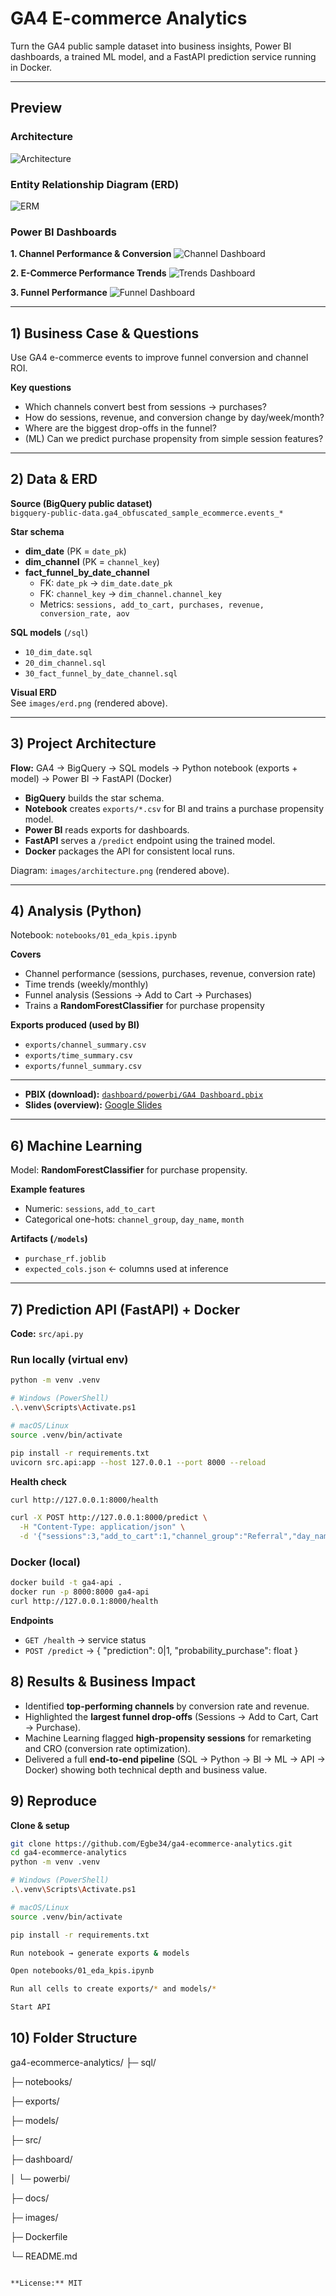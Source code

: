 # GA4 E-commerce Analytics  

Turn the GA4 public sample dataset into business insights, Power BI dashboards, a trained ML model, and a FastAPI prediction service running in Docker.

---

## Preview

### Architecture
![Architecture](images/architecture.png)

### Entity Relationship Diagram (ERD)
![ERM](images/erm.png)


### Power BI Dashboards
**1. Channel Performance & Conversion**
![Channel Dashboard](images/dashboard_channel.png)


**2. E-Commerce Performance Trends**
![Trends Dashboard](images/dashboard_trends.png)


**3. Funnel Performance**
![Funnel Dashboard](images/dashboard_funnel.png)

---

## 1) Business Case & Questions

Use GA4 e-commerce events to improve funnel conversion and channel ROI.

**Key questions**
- Which channels convert best from sessions → purchases?
- How do sessions, revenue, and conversion change by day/week/month?
- Where are the biggest drop-offs in the funnel?
- (ML) Can we predict purchase propensity from simple session features?

---

## 2) Data & ERD

**Source (BigQuery public dataset)**  
`bigquery-public-data.ga4_obfuscated_sample_ecommerce.events_*`

**Star schema**
- **dim_date** (PK = `date_pk`)
- **dim_channel** (PK = `channel_key`)
- **fact_funnel_by_date_channel**
  - FK: `date_pk` → `dim_date.date_pk`
  - FK: `channel_key` → `dim_channel.channel_key`
  - Metrics: `sessions, add_to_cart, purchases, revenue, conversion_rate, aov`

**SQL models** (`/sql`)
- `10_dim_date.sql`
- `20_dim_channel.sql`
- `30_fact_funnel_by_date_channel.sql`

**Visual ERD**  
See `images/erd.png` (rendered above).

---

## 3) Project Architecture

**Flow:** GA4 → BigQuery → SQL models → Python notebook (exports + model) → Power BI → FastAPI (Docker)

- **BigQuery** builds the star schema.
- **Notebook** creates `exports/*.csv` for BI and trains a purchase propensity model.
- **Power BI** reads exports for dashboards.
- **FastAPI** serves a `/predict` endpoint using the trained model.
- **Docker** packages the API for consistent local runs.

Diagram: `images/architecture.png` (rendered above).

---

## 4) Analysis (Python)

Notebook: `notebooks/01_eda_kpis.ipynb`

**Covers**
- Channel performance (sessions, purchases, revenue, conversion rate)
- Time trends (weekly/monthly)
- Funnel analysis (Sessions → Add to Cart → Purchases)
- Trains a **RandomForestClassifier** for purchase propensity

**Exports produced (used by BI)**
- `exports/channel_summary.csv`
- `exports/time_summary.csv`
- `exports/funnel_summary.csv`

---


- **PBIX (download):** [`dashboard/powerbi/GA4 Dashboard.pbix`](dashboard/powerbi/GA4%20Dashboard.pbix)
- **Slides (overview):** [Google Slides](https://docs.google.com/presentation/d/1xsjKvD4WlJ30uXDnL1hznrVu6tIGEO-z/edit?usp=sharing)



---

## 6) Machine Learning

Model: **RandomForestClassifier** for purchase propensity.

**Example features**
- Numeric: `sessions`, `add_to_cart`
- Categorical one-hots: `channel_group`, `day_name`, `month`

**Artifacts (`/models`)**
- `purchase_rf.joblib`
- `expected_cols.json`  ← columns used at inference

---

## 7) Prediction API (FastAPI) + Docker

**Code:** `src/api.py`

### Run locally (virtual env)
```bash
python -m venv .venv

# Windows (PowerShell)
.\.venv\Scripts\Activate.ps1

# macOS/Linux
source .venv/bin/activate

pip install -r requirements.txt
uvicorn src.api:app --host 127.0.0.1 --port 8000 --reload
```

**Health check**
```bash
curl http://127.0.0.1:8000/health

curl -X POST http://127.0.0.1:8000/predict \
  -H "Content-Type: application/json" \
  -d '{"sessions":3,"add_to_cart":1,"channel_group":"Referral","day_name":"Saturday","month":12}'
```

### Docker (local)

```bash
docker build -t ga4-api .
docker run -p 8000:8000 ga4-api
curl http://127.0.0.1:8000/health
```

**Endpoints**
- `GET /health` → service status  
- `POST /predict` → { "prediction": 0|1, "probability_purchase": float }
  
## 8) Results & Business Impact

- Identified **top-performing channels** by conversion rate and revenue.  
- Highlighted the **largest funnel drop-offs** (Sessions → Add to Cart, Cart → Purchase).  
- Machine Learning flagged **high-propensity sessions** for remarketing and CRO (conversion rate optimization).  
- Delivered a full **end-to-end pipeline** (SQL → Python → BI → ML → API → Docker) showing both technical depth and business value.

## 9) Reproduce

**Clone & setup**
```bash
git clone https://github.com/Egbe34/ga4-ecommerce-analytics.git
cd ga4-ecommerce-analytics
python -m venv .venv

# Windows (PowerShell)
.\.venv\Scripts\Activate.ps1

# macOS/Linux
source .venv/bin/activate

pip install -r requirements.txt

Run notebook → generate exports & models

Open notebooks/01_eda_kpis.ipynb

Run all cells to create exports/* and models/*

Start API
```
## 10) Folder Structure

ga4-ecommerce-analytics/
├─ sql/

├─ notebooks/

├─ exports/

├─ models/

├─ src/

├─ dashboard/

│ └─ powerbi/

├─ docs/

├─ images/

├─ Dockerfile

└─ README.md
```bash

**License:** MIT




